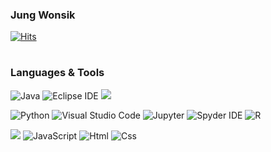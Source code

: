 ### Jung Wonsik

[![Hits](https://hits.seeyoufarm.com/api/count/incr/badge.svg?url=https%3A%2F%2Fgithub.com%2FJungWonsik&count_bg=%23B8E2ED&title_bg=%23E3B5B5&icon=&icon_color=%230D0D0D&title=hits&edge_flat=false)](https://hits.seeyoufarm.com)

# 
### Languages & Tools
![Java](https://img.shields.io/badge/Java-007396.svg?&style=for-the-badge&logo=Java&logoColor=white)
![Eclipse IDE](https://img.shields.io/badge/Eclipse%20IDE-2C2255.svg?&style=for-the-badge&logo=Eclipse%20IDE&logoColor=#A589BA)
<img src="https://img.shields.io/badge/mysql-4479A1?style=for-the-badge&logo=mysql&logoColor=white">  </br>

![Python](https://img.shields.io/badge/Python-3776AB.svg?&style=for-the-badge&logo=Python&logoColor=white) 
![Visual Studio Code](https://img.shields.io/badge/Visual%20Studio%20Code-007ACC.svg?&style=for-the-badge&logo=Visual%20Studio%20Code&logoColor=white)
![Jupyter](https://img.shields.io/badge/Jupyter-F37626.svg?&style=for-the-badge&logo=Jupyter&logoColor=white)
![Spyder IDE](https://img.shields.io/badge/Spyder%20IDE-FF0000.svg?&style=for-the-badge&logo=Spyder%20IDE&logoColor=white)
![R](https://img.shields.io/badge/R-276DC3.svg?&style=for-the-badge&logo=R&logoColor=white) </br>

<img src="https://img.shields.io/badge/React-EE4C2C?style=for-the-badge&logo=React&logoColor=white">
<img alt="JavaScript" src ="https://img.shields.io/badge/JavaScriipt-F7DF1E.svg?&style=for-the-badge&logo=JavaScript&logoColor=black"/> 
<img alt="Html" src ="https://img.shields.io/badge/HTML5-E34F26.svg?&style=for-the-badge&logo=HTML5&logoColor=white"/> 
<img alt="Css" src ="https://img.shields.io/badge/CSS3-1572B6.svg?&style=for-the-badge&logo=CSS3&logoColor=white"/> 


<!--### BAEK-JOON
<!--[![Solved.ac Profile](http://mazassumnida.wtf/api/v2/generate_badge?boj=abossni7)](https://solved.ac/abossni7/)

